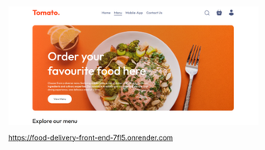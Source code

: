 ![image alt](https://github.com/himabindu-gorre/Food-Delivery/blob/33e91b0edf4ff30fa8ec7c3ef9f42640e79b3629/img.png)

https://food-delivery-front-end-7fl5.onrender.com
